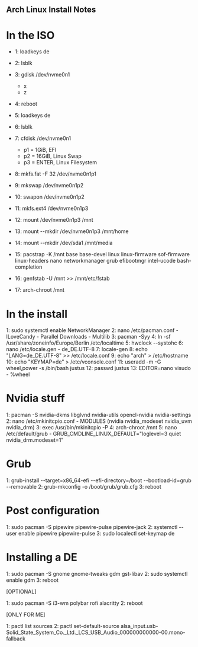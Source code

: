 ## Arch Linux Install Notes ##

# In the ISO

 - 1: loadkeys de
 - 2: lsblk
 - 3: gdisk /dev/nvme0n1
      - x
      - z
 - 4: reboot

 - 5: loadkeys de
 - 6: lsblk
 - 7: cfdisk /dev/nvme0n1
      - p1 = 1GiB, EFI
      - p2 = 16GiB, Linux Swap
      - p3 = ENTER, Linux Filesystem
 - 8: mkfs.fat -F 32 /dev/nvme0n1p1
 - 9: mkswap /dev/nvme0n1p2
 - 10: swapon /dev/nvme0n1p2
 - 11: mkfs.ext4 /dev/nvme0n1p3
 
 - 12: mount /dev/nvme0n1p3 /mnt
 - 13: mount --mkdir /dev/nvme0n1p3 /mnt/home
 - 14: mount --mkdir /dev/sda1 /mnt/media
 
 - 15: pacstrap -K /mnt base base-devel linux linux-firmware sof-firmware linux-headers nano networkmanager grub efibootmgr intel-ucode bash-completion
 - 16: genfstab -U /mnt >> /mnt/etc/fstab
 
 - 17: arch-chroot /mnt

# In the install

1: sudo systemctl enable NetworkManager
2: nano /etc/pacman.conf
     - ILoveCandy
     - Parallel Downloads
     - Multilib
3: pacman -Syy
4: ln -sf /usr/share/zoneinfo/Europe/Berlin /etc/localtime
5: hwclock --systohc
6: nano /etc/locale.gen
     - de_DE.UTF-8
7: locale-gen
8: echo "LANG=de_DE.UTF-8" >> /etc/locale.conf
9: echo "arch" > /etc/hostname
10: echo "KEYMAP=de" > /etc/vconsole.conf
11: useradd -m -G wheel,power -s /bin/bash justus
12: passwd justus
13: EDITOR=nano visudo
     - %wheel

# Nvidia stuff

1: pacman -S nvidia-dkms libglvnd nvidia-utils opencl-nvidia nvidia-settings
2: nano /etc/mkinitcpio.conf
     - MODULES (nvidia nvidia_modeset nvidia_uvm nvidia_drm)
3: exec /usr/bin/mkinitcpio -P
4: arch-chroot /mnt
5: nano /etc/default/grub
     - GRUB_CMDLINE_LINUX_DEFAULT="loglevel=3 quiet nvidia_drm.modeset=1"

# Grub

1: grub-install --target=x86_64-efi --efi-directory=/boot --bootload-id=grub --removable
2: grub-mkconfig -o /boot/grub/grub.cfg
3: reboot

# Post configuration

1: sudo pacman -S pipewire pipewire-pulse pipewire-jack
2: systemctl --user enable pipewire pipewire-pulse
3: sudo localectl set-keymap de

# Installing a DE

1: sudo pacman -S gnome gnome-tweaks gdm gst-libav
2: sudo systemctl enable gdm
3: reboot

[OPTIONAL]

1: sudo pacman -S i3-wm polybar rofi alacritty
2: reboot

[ONLY FOR ME]

1: pactl list sources
2: pactl set-default-source alsa_input.usb-Solid_State_System_Co._Ltd._LCS_USB_Audio_000000000000-00.mono-fallback
